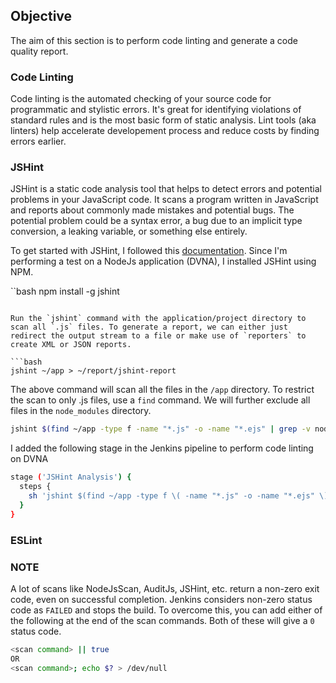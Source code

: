 ## **Objective**

The aim of this section is to perform code linting and generate a code quality report.

### **Code Linting**

Code linting is the automated checking of your source code for programmatic and stylistic errors. It's great for identifying violations of standard rules and is the most basic form of static analysis. Lint tools (aka linters) help accelerate developement process and reduce costs by finding errors earlier.

### **JSHint**

JSHint is a static code analysis tool that helps to detect errors and potential problems in your JavaScript code. It scans a program written in JavaScript and reports about commonly made mistakes and potential bugs. The potential problem could be a syntax error, a bug due to an implicit type conversion, a leaking variable, or something else entirely.

To get started with JSHint, I followed this [documentation](https://jshint.com/docs/). Since I'm performing a test on a  NodeJs application (DVNA), I installed JSHint using NPM.

``bash
npm install -g jshint
```

Run the `jshint` command with the application/project directory to scan all `.js` files. To generate a report, we can either just redirect the output stream to a file or make use of `reporters` to create XML or JSON reports. 

```bash
jshint ~/app > ~/report/jshint-report
```

The above command will scan all the files in the `/app` directory. To restrict the scan to only .js files, use a `find` command. We will further exclude all files in the `node_modules` directory.

```bash
jshint $(find ~/app -type f -name "*.js" -o -name "*.ejs" | grep -v node_modules) > ~/reports/jshint-report
```

I added the following stage in the Jenkins pipeline to perform code linting on DVNA

```bash
stage ('JSHint Analysis') {
  steps {
    sh 'jshint $(find ~/app -type f \( -name "*.js" -o -name "*.ejs" \) | grep -v node_modules) > ~/reports/jshint-report; echo $? > /dev/null'
  }
}
```

### **ESLint**


### **NOTE**

A lot of scans like NodeJsScan, AuditJs, JSHint, etc. return a non-zero exit code, even on successful completion. Jenkins considers non-zero status code as `FAILED` and stops the build. To overcome this, you can add either of the following at the end of the scan commands. Both of these will give a `0` status code.

```bash
<scan command> || true 
OR
<scan command>; echo $? > /dev/null
```



